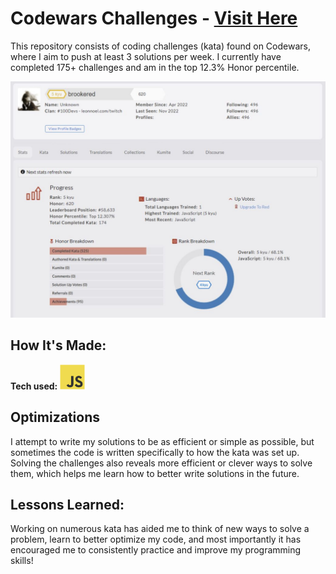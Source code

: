 # Codewars Challenges - **[Visit Here](https://www.codewars.com/users/brookered)**

This repository consists of coding challenges (kata) found on Codewars, where I aim to push at least 3 solutions per week. I currently have completed 175+ challenges and am in the top 12.3% Honor percentile.

![Codewars Profile Stats Screenshot](codewars_profile_screenshot.jpeg)

## How It's Made:
**Tech used:** <a href="https://developer.mozilla.org/en-US/docs/Web/JavaScript" target="_blank" rel="noreferrer"> <img src="https://raw.githubusercontent.com/devicons/devicon/master/icons/javascript/javascript-original.svg" alt="javascript" width="40" height="40"/> </a>

## Optimizations
I attempt to write my solutions to be as efficient or simple as possible, but sometimes the code is written specifically to how the kata was set up. Solving the challenges also reveals more efficient or clever ways to solve them, which helps me learn how to better write solutions in the future.

## Lessons Learned:
Working on numerous kata has aided me to think of new ways to solve a problem, learn to better optimize my code, and most importantly it has encouraged me to consistently practice and improve my programming skills!
